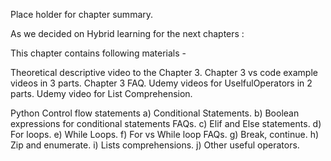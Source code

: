 Place holder for chapter summary.

As we decided on Hybrid learning for the next chapters :

This chapter contains following materials -

Theoretical descriptive video to the Chapter 3.
Chapter 3 vs code example videos in 3 parts.
Chapter 3 FAQ.
Udemy videos for UselfulOperators in 2 parts.
Udemy video for List Comprehension.

Python Control flow statements
a) Conditional Statements.
b) Boolean expressions for conditional statements FAQs.
c) Elif and Else statements.
d) For loops.
e) While Loops.
f) For vs While loop FAQs.
g) Break, continue.
h) Zip and enumerate.
i) Lists comprehensions.
j) Other useful operators.

